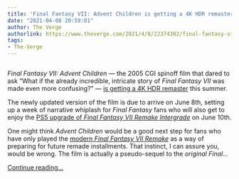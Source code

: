 ```yaml
---
title: 'Final Fantasy VII: Advent Children is getting a 4K HDR remaster on June 8th'
date: "2021-04-08 20:59:01"
author: The Verge
authorlink: https://www.theverge.com/2021/4/8/22374302/final-fantasy-vii-advent-children-4k-hdr-remaster-june-8th-cloud-sephiroth
tags:
- The-Verge
---
```

<figure>
      <img alt="" src="https://cdn.vox-cdn.com/thumbor/UOd67LbMoTWJDQSGudCFiuz7tHc=/100x0:1180x720/1310x873/cdn.vox-cdn.com/uploads/chorus_image/image/69097953/mibynf2blvdbb3jl13d1.0.jpeg" />
    </figure>

  <p id="YwabFK"><em>Final Fantasy VII: Advent Children</em> — the 2005 CGI spinoff film that dared to ask “What if the already incredible, intricate story of<em> Final Fantasy VII</em> was made even more confusing?” — <a href="https://www.amazon.com/dp/B091NQGL8X?tag=theverge02-20" rel="sponsored nofollow noopener" target="_blank">is getting a 4K HDR remaster</a> this summer. </p>
<p id="GLwbMF">The newly updated version of the film is due to arrive on June 8th, setting up a week of narrative whiplash for <em>Final Fantasy</em> fans who will also get to enjoy the <a href="https://www.theverge.com/2021/2/25/22274549/final-fantasy-7-remake-intergrade-ps5-update-graphics-expansion">PS5 upgrade of <em>Final Fantasy VII Remake</em> <em>Intergrade</em></a> on June 10th. </p>
<p id="CYBxOS">One might think <em>Advent Children</em> would be a good next step for fans who have only played the <a href="https://www.theverge.com/2020/4/6/21207441/final-fantasy-7-remake-ff7-review-ps4">modern <em>Final Fantasy VII</em> <em>Remake</em></a> as a way of preparing for future remade installments. That instinct, I can assure you, would be wrong. The film is actually a pseudo-sequel to the <em>original</em> <em>Final...</em></p>
  <p>
    <a href="https://www.theverge.com/2021/4/8/22374302/final-fantasy-vii-advent-children-4k-hdr-remaster-june-8th-cloud-sephiroth">Continue reading&hellip;</a>
  </p>
